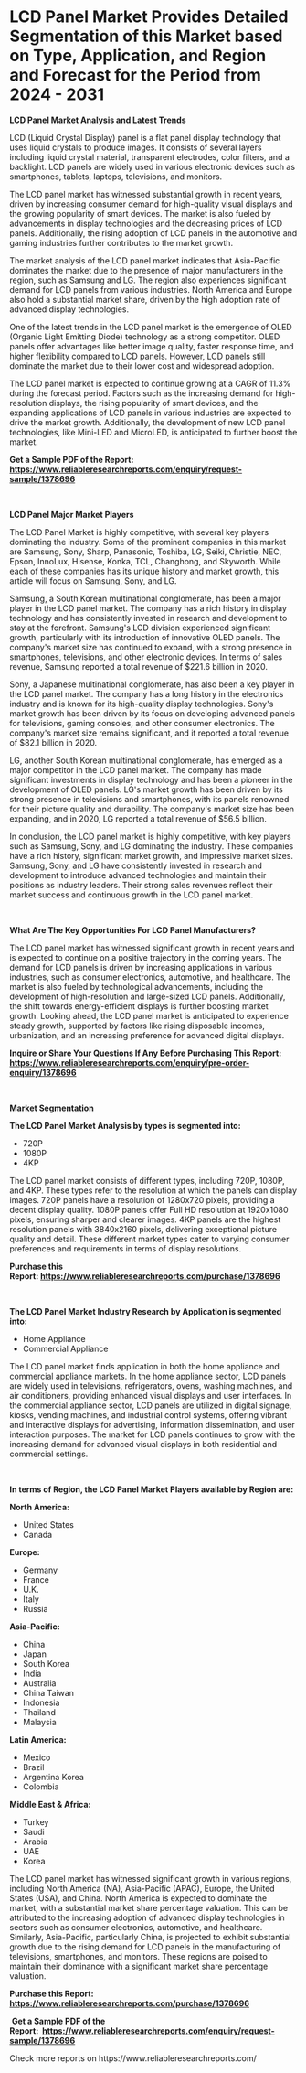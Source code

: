 <p><h1>LCD Panel Market Provides Detailed Segmentation of this Market based on Type, Application, and Region and Forecast for the Period from 2024 - 2031</h1></p><p><strong>LCD Panel Market Analysis and Latest Trends</strong></p>
<p><p>LCD (Liquid Crystal Display) panel is a flat panel display technology that uses liquid crystals to produce images. It consists of several layers including liquid crystal material, transparent electrodes, color filters, and a backlight. LCD panels are widely used in various electronic devices such as smartphones, tablets, laptops, televisions, and monitors.</p><p>The LCD panel market has witnessed substantial growth in recent years, driven by increasing consumer demand for high-quality visual displays and the growing popularity of smart devices. The market is also fueled by advancements in display technologies and the decreasing prices of LCD panels. Additionally, the rising adoption of LCD panels in the automotive and gaming industries further contributes to the market growth.</p><p>The market analysis of the LCD panel market indicates that Asia-Pacific dominates the market due to the presence of major manufacturers in the region, such as Samsung and LG. The region also experiences significant demand for LCD panels from various industries. North America and Europe also hold a substantial market share, driven by the high adoption rate of advanced display technologies.</p><p>One of the latest trends in the LCD panel market is the emergence of OLED (Organic Light Emitting Diode) technology as a strong competitor. OLED panels offer advantages like better image quality, faster response time, and higher flexibility compared to LCD panels. However, LCD panels still dominate the market due to their lower cost and widespread adoption.</p><p>The LCD panel market is expected to continue growing at a CAGR of 11.3% during the forecast period. Factors such as the increasing demand for high-resolution displays, the rising popularity of smart devices, and the expanding applications of LCD panels in various industries are expected to drive the market growth. Additionally, the development of new LCD panel technologies, like Mini-LED and MicroLED, is anticipated to further boost the market.</p></p>
<p><strong>Get a Sample PDF of the Report:&nbsp; <a href="https://www.reliableresearchreports.com/enquiry/request-sample/1378696">https://www.reliableresearchreports.com/enquiry/request-sample/1378696</a></strong></p>
<p>&nbsp;</p>
<p><strong>LCD Panel Major Market Players</strong></p>
<p><p>The LCD Panel Market is highly competitive, with several key players dominating the industry. Some of the prominent companies in this market are Samsung, Sony, Sharp, Panasonic, Toshiba, LG, Seiki, Christie, NEC, Epson, InnoLux, Hisense, Konka, TCL, Changhong, and Skyworth. While each of these companies has its unique history and market growth, this article will focus on Samsung, Sony, and LG.</p><p>Samsung, a South Korean multinational conglomerate, has been a major player in the LCD panel market. The company has a rich history in display technology and has consistently invested in research and development to stay at the forefront. Samsung's LCD division experienced significant growth, particularly with its introduction of innovative OLED panels. The company's market size has continued to expand, with a strong presence in smartphones, televisions, and other electronic devices. In terms of sales revenue, Samsung reported a total revenue of $221.6 billion in 2020.</p><p>Sony, a Japanese multinational conglomerate, has also been a key player in the LCD panel market. The company has a long history in the electronics industry and is known for its high-quality display technologies. Sony's market growth has been driven by its focus on developing advanced panels for televisions, gaming consoles, and other consumer electronics. The company's market size remains significant, and it reported a total revenue of $82.1 billion in 2020.</p><p>LG, another South Korean multinational conglomerate, has emerged as a major competitor in the LCD panel market. The company has made significant investments in display technology and has been a pioneer in the development of OLED panels. LG's market growth has been driven by its strong presence in televisions and smartphones, with its panels renowned for their picture quality and durability. The company's market size has been expanding, and in 2020, LG reported a total revenue of $56.5 billion.</p><p>In conclusion, the LCD panel market is highly competitive, with key players such as Samsung, Sony, and LG dominating the industry. These companies have a rich history, significant market growth, and impressive market sizes. Samsung, Sony, and LG have consistently invested in research and development to introduce advanced technologies and maintain their positions as industry leaders. Their strong sales revenues reflect their market success and continuous growth in the LCD panel market.</p></p>
<p>&nbsp;</p>
<p><strong>What Are The Key Opportunities For LCD Panel Manufacturers?</strong></p>
<p><p>The LCD panel market has witnessed significant growth in recent years and is expected to continue on a positive trajectory in the coming years. The demand for LCD panels is driven by increasing applications in various industries, such as consumer electronics, automotive, and healthcare. The market is also fueled by technological advancements, including the development of high-resolution and large-sized LCD panels. Additionally, the shift towards energy-efficient displays is further boosting market growth. Looking ahead, the LCD panel market is anticipated to experience steady growth, supported by factors like rising disposable incomes, urbanization, and an increasing preference for advanced digital displays.</p></p>
<p><strong>Inquire or Share Your Questions If Any Before Purchasing This Report: <a href="https://www.reliableresearchreports.com/enquiry/pre-order-enquiry/1378696">https://www.reliableresearchreports.com/enquiry/pre-order-enquiry/1378696</a></strong></p>
<p>&nbsp;</p>
<p><strong>Market Segmentation</strong></p>
<p><strong>The LCD Panel Market Analysis by types is segmented into:</strong></p>
<p><ul><li>720P</li><li>1080P</li><li>4KP</li></ul></p>
<p><p>The LCD panel market consists of different types, including 720P, 1080P, and 4KP. These types refer to the resolution at which the panels can display images. 720P panels have a resolution of 1280x720 pixels, providing a decent display quality. 1080P panels offer Full HD resolution at 1920x1080 pixels, ensuring sharper and clearer images. 4KP panels are the highest resolution panels with 3840x2160 pixels, delivering exceptional picture quality and detail. These different market types cater to varying consumer preferences and requirements in terms of display resolutions.</p></p>
<p><strong>Purchase this Report:&nbsp;<a href="https://www.reliableresearchreports.com/purchase/1378696">https://www.reliableresearchreports.com/purchase/1378696</a></strong></p>
<p>&nbsp;</p>
<p><strong>The LCD Panel Market Industry Research by Application is segmented into:</strong></p>
<p><ul><li>Home Appliance</li><li>Commercial Appliance</li></ul></p>
<p><p>The LCD panel market finds application in both the home appliance and commercial appliance markets. In the home appliance sector, LCD panels are widely used in televisions, refrigerators, ovens, washing machines, and air conditioners, providing enhanced visual displays and user interfaces. In the commercial appliance sector, LCD panels are utilized in digital signage, kiosks, vending machines, and industrial control systems, offering vibrant and interactive displays for advertising, information dissemination, and user interaction purposes. The market for LCD panels continues to grow with the increasing demand for advanced visual displays in both residential and commercial settings.</p></p>
<p>&nbsp;</p>
<p><strong>In terms of Region, the LCD Panel Market Players available by Region are:</strong></p>
<p>
    <p> <strong> North America: </strong>
        <ul>
            <li>United States</li>
            <li>Canada</li>
        </ul>
        </p> 
    <p> <strong> Europe: </strong>
        <ul>
            <li>Germany</li>
            <li>France</li>
            <li>U.K.</li>
            <li>Italy</li>
            <li>Russia</li>
        </ul>
        </p> 
    <p> <strong> Asia-Pacific: </strong>
        <ul>
            <li>China</li>
            <li>Japan</li>
            <li>South Korea</li>
            <li>India</li>
            <li>Australia</li>
            <li>China Taiwan</li>
            <li>Indonesia</li>
            <li>Thailand</li>
            <li>Malaysia</li>
        </ul>
        </p> 
    <p> <strong> Latin America: </strong>
        <ul>
            <li>Mexico</li>
            <li>Brazil</li>
            <li>Argentina Korea</li>
            <li>Colombia</li>
        </ul>
        </p> 
    <p> <strong> Middle East & Africa: </strong>
        <ul>
            <li>Turkey</li>
            <li>Saudi</li>
            <li>Arabia</li>
            <li>UAE</li>
            <li>Korea</li>
        </ul>
    </p>
    </p>
<p><p>The LCD panel market has witnessed significant growth in various regions, including North America (NA), Asia-Pacific (APAC), Europe, the United States (USA), and China. North America is expected to dominate the market, with a substantial market share percentage valuation. This can be attributed to the increasing adoption of advanced display technologies in sectors such as consumer electronics, automotive, and healthcare. Similarly, Asia-Pacific, particularly China, is projected to exhibit substantial growth due to the rising demand for LCD panels in the manufacturing of televisions, smartphones, and monitors. These regions are poised to maintain their dominance with a significant market share percentage valuation.</p></p>
<p><strong>Purchase this Report: <a href="https://www.reliableresearchreports.com/purchase/1378696">https://www.reliableresearchreports.com/purchase/1378696</a></strong></p>
<p>&nbsp;<strong>Get a Sample PDF of the Report:&nbsp;&nbsp;<a href="https://www.reliableresearchreports.com/enquiry/request-sample/1378696">https://www.reliableresearchreports.com/enquiry/request-sample/1378696</a></strong></p>
<p><strong></strong></p>
<p>Check more reports on https://www.reliableresearchreports.com/</p>